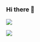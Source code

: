 ### Hi there 👋

![](https://github-readme-stats-m8q386sc7-kehuo.vercel.app/api?username=kehuo&show_icons=true&icon_color=0366d6&text_color=24292e&bg_color=ffffff&hide_title=true)

![](https://github-readme-stats-m8q386sc7-kehuo.vercel.app/api/top-langs/?username=kehuo&langs_count=10&layout=compact&count_private=true&include_orgs=true&exclude_repo=github-readme-stats,ExamStandard,pmXRisk,UP,NLP-seg,leveldb,testreadthedocs,MicrosoftWorkspace,incubator-brpc,nbviewer,EXO,Smart,bb_logger,QualityControl,ectopic_pregnancy,myweb,website-backend,website-frontend)
